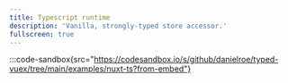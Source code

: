 ```yaml
---
title: Typescript runtime
description: 'Vanilla, strongly-typed store accessor.'
fullscreen: true
---
```


:::code-sandbox{src="https://codesandbox.io/s/github/danielroe/typed-vuex/tree/main/examples/nuxt-ts?from-embed"}
